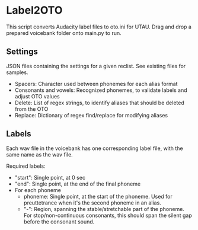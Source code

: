 # Label2OTO
This script converts Audacity label files to oto.ini for UTAU. Drag and drop a prepared voicebank folder onto main.py to run.

## Settings
JSON files containing the settings for a given reclist. See existing files for samples.
- Spacers: Character used between phonemes for each alias format
- Consonants and vowels: Recognized phonemes, to validate labels and adjust OTO values
- Delete: List of regex strings, to identify aliases that should be deleted from the OTO
- Replace: Dictionary of regex find/replace for modifying aliases

## Labels
Each wav file in the voicebank has one corresponding label file, with the same name as the wav file.

Required labels:
- "start": Single point, at 0 sec
- "end": Single point, at the end of the final phoneme
- For each phoneme
    - phoneme: Single point, at the start of the phoneme. Used for preuttetrance when it's the second phoneme in an alias.
    - "-": Region, spanning the stable/stretchable part of the phoneme. For stop/non-continuous consonants, this should span the silent gap before the consonant sound.